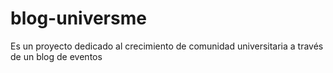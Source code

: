 # blog-universme
Es un proyecto dedicado al crecimiento de comunidad universitaria a través de un blog de eventos
